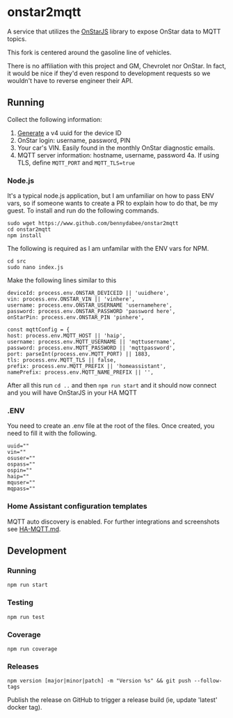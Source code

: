 # onstar2mqtt
A service that utilizes the [OnStarJS](https://github.com/samrum/OnStarJS) library to expose OnStar data to MQTT topics.

This fork is centered around the gasoline line of vehicles. 

There is no affiliation with this project and GM, Chevrolet nor OnStar. In fact, it would be nice if they'd even respond to development requests so we wouldn't have to reverse engineer their API.

## Running
Collect the following information:
1. [Generate](https://www.uuidgenerator.net/version4) a v4 uuid for the device ID
2. OnStar login: username, password, PIN
3. Your car's VIN. Easily found in the monthly OnStar diagnostic emails.
4. MQTT server information: hostname, username, password
    4a. If using TLS, define `MQTT_PORT` and `MQTT_TLS=true`


### Node.js
It's a typical node.js application, but I am unfamiliar on how to pass ENV vars, so if someone wants to create a PR to explain how to do that, be my guest. 
To install and run do the following commands.  
```  
sudo wget https://www.github.com/bennydabee/onstar2mqtt  
cd onstar2mqtt  
npm install  
```  
The following is required as I am unfamilar with the ENV vars for NPM.  
```  
cd src  
sudo nano index.js  
```  
Make the following lines similar to this  
```   
deviceId: process.env.ONSTAR_DEVICEID || 'uuidhere',  
vin: process.env.ONSTAR_VIN || 'vinhere',  
username: process.env.ONSTAR_USERNAME 'usernamehere',  
password: process.env.ONSTAR_PASSWORD 'password here',  
onStarPin: process.env.ONSTAR_PIN 'pinhere',  
```  
```  
const mqttConfig = {  
host: process.env.MQTT_HOST || 'haip',  
username: process.env.MQTT_USERNAME || 'mqttusername',  
password: process.env.MQTT_PASSWORD || 'mqttpassword',  
port: parseInt(process.env.MQTT_PORT) || 1883,  
tls: process.env.MQTT_TLS || false,  
prefix: process.env.MQTT_PREFIX || 'homeassistant',  
namePrefix: process.env.MQTT_NAME_PREFIX || '',  
```  
After all this run `cd ..` and then `npm run start` and it should now connect and you will have OnStarJS in your HA MQTT  

### .ENV
You need to create an .env file at the root of the files. 
Once created, you need to fill it with the following. 
```
uuid=""
vin=""
osuser=""
ospass=""
ospin=""
haip=""
mquser=""
mqpass=""
```

### Home Assistant configuration templates
MQTT auto discovery is enabled. For further integrations and screenshots see [HA-MQTT.md](HA-MQTT.md).

## Development
### Running
`npm run start`
### Testing
`npm run test`
### Coverage
`npm run coverage`
### Releases
`npm version [major|minor|patch] -m "Version %s" && git push --follow-tags`

Publish the release on GitHub to trigger a release build (ie, update 'latest' docker tag).
